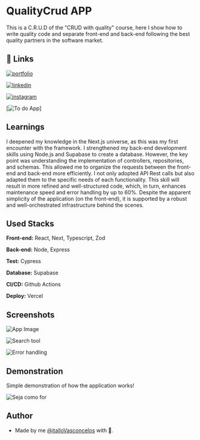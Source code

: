 
# QualityCrud APP

This is a C.R.U.D of the "CRUD with quality" course, here I show how to write quality code and separate front-end and back-end following the best quality partners in the software market.

## 🔗 Links
[![portfolio](https://img.shields.io/badge/my_portfolio-000?style=for-the-badge&logo=ko-fi&logoColor=white)](https://dev-itallosavio.netlify.app)

[![linkedin](https://img.shields.io/badge/linkedin-0A66C2?style=for-the-badge&logo=linkedin&logoColor=white)](https://www.linkedin.com/in/itallo-vasconcelos/)

[![instagram](https://img.shields.io/badge/Instagram-E4405F?style=for-the-badge&logo=instagram&logoColor=white)](https://www.instagram.com/itallodev)

[![To do App](https://qualiycrud.vercel.app)]


## Learnings

I deepened my knowledge in the Next.js universe, as this was my first encounter with the framework. I strengthened my back-end development skills using Node.js and Supabase to create a database. However, the key point was understanding the implementation of controllers, repositories, and schemas. This allowed me to organize the requests between the front-end and back-end more efficiently. I not only adopted API Rest calls but also adapted them to the specific needs of each functionality. This skill will result in more refined and well-structured code, which, in turn, enhances maintenance speed and error handling by up to 60%. Despite the apparent simplicity of the application (on the front-end), it is supported by a robust and well-orchestrated infrastructure behind the scenes.

## Used Stacks

**Front-end:** React, Next, Typescript, Zod

**Back-end:** Node, Express

**Test:** Cypress

**Database:** Supabase

**CI/CD:** Github Actions

**Deploy:** Vercel


## Screenshots

![App Image](https://a.imagem.app/oJiBTv.png)

![Search tool](https://a.imagem.app/oJi7YE.png)

![Error handling](https://a.imagem.app/oJieqY.png)


## Demonstration

Simple demonstration of how the application works!

![Seja como for](https://a.imagem.app/oJipi9.gif)
## Author

- Made by me [@italloVasconcelos](https://github.com/ItalloVasconcelos) with 💙.
